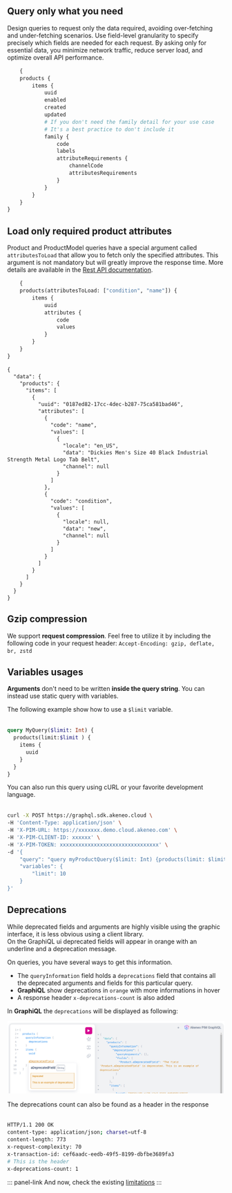 ## Query only what you need
Design queries to request only the data required, avoiding over-fetching and under-fetching scenarios. 
Use field-level granularity to specify precisely which fields are needed for each request.
By asking only for essential data, you minimize network traffic, reduce server load, and optimize overall API performance.

```graphql [snippet:GraphQL]
    {
    products {
        items {
            uuid
            enabled
            created
            updated
            # If you don't need the family detail for your use case
            # It's a best practice to don't include it
            family {
                code
                labels
                attributeRequirements {
                    channelCode
                    attributesRequirements
                }
            }
        }
    }
}
```

## Load only required product attributes
Product and ProductModel queries have a special argument called `attributesToLoad` that allow you to fetch only the specified attributes.
This argument is not mandatory but will greatly improve the response time. 
More details are available in the [Rest API documentation](https://api.akeneo.com/documentation/filter.html#filter-product-values).

```graphql [snippet:Query]
    {
    products(attributesToLoad: ["condition", "name"]) {
        items {
            uuid
            attributes {
                code
                values
            }
        }
    }
}
```
```json[snippet:Response]
{
  "data": {
    "products": {
      "items": [
        {
          "uuid": "0187ed82-17cc-4dec-b287-75ca581bad46",
          "attributes": [
            {
              "code": "name",
              "values": [
                {
                  "locale": "en_US",
                  "data": "Dickies Men's Size 40 Black Industrial Strength Metal Logo Tab Belt",
                  "channel": null
                }
              ]
            },
            {
              "code": "condition",
              "values": [
                {
                  "locale": null,
                  "data": "new",
                  "channel": null
                }
              ]
            }
          ]
        }
      ]
    }
  }
}
```


## Gzip compression
We support **request compression**. 
Feel free to utilize it by including the following code in your request header: 
`Accept-Encoding: gzip, deflate, br, zstd`

## Variables usages
**Arguments** don't need to be written **inside the query string**. 
You can instead use static query with variables.

The following example show how to use a `$limit` variable.

```graphql [snippet:GraphQL]

query MyQuery($limit: Int) {
  products(limit:$limit ) {
    items {
      uuid
    }
  }
}
```
You can also run this query using cURL or your favorite development language.
``` bash [snippet:Bash]

curl -X POST https://graphql.sdk.akeneo.cloud \
-H 'Content-Type: application/json' \
-H 'X-PIM-URL: https://xxxxxxx.demo.cloud.akeneo.com' \
-H 'X-PIM-CLIENT-ID: xxxxxx' \
-H 'X-PIM-TOKEN: xxxxxxxxxxxxxxxxxxxxxxxxxxxxxxxx' \
-d '{
    "query": "query myProductQuery($limit: Int) {products(limit: $limit) {items {uuid}}}",
    "variables": {
        "limit": 10
    }
}'
```

## Deprecations
While deprecated fields and arguments are highly visible using the graphic interface, it is less obvious using a client library.  
On the GraphiQL ui deprecated fields will appear in orange with an underline and a deprecation message.

On queries, you have several ways to get this information.
- The `queryInformation` field holds a `deprecations` field that contains all the deprecated arguments and fields for this particular query.
- **GraphiQL** show deprecations in `orange` with more informations in hover
- A response header `x-deprecations-count` is also added

In **GraphiQL** the `deprecations` will be displayed as following:

![Deprecations In GraphiQL](../img/graphql/deprecations-in-graphiql.png)

The deprecations count can also be found as a header in the response
```bash

HTTP/1.1 200 OK
content-type: application/json; charset=utf-8
content-length: 773
x-request-complexity: 70
x-transaction-id: cef6aadc-eedb-49f5-8199-dbfbe3689fa3
# This is the header
x-deprecations-count: 1
```

::: panel-link And now, check the existing [limitations](/graphql/limitations.html)
:::
